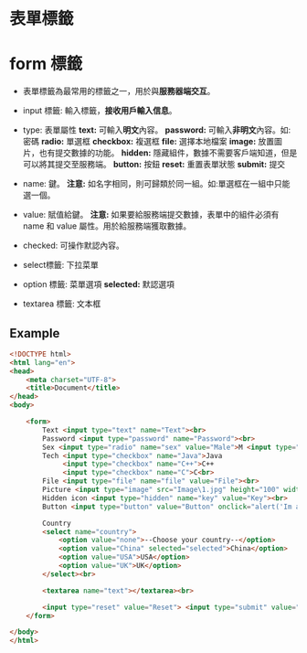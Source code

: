 # 表單標籤

# form 標籤
- 表單標籤為最常用的標籤之一，用於與**服務器端交互**。
- input 標籤: 輸入標籤，**接收用戶輸入信息**。
 - type: 表單屬性
 **text:** 可輸入**明文**內容。
 **password:** 可輸入**非明文**內容。如: 密碼
 **radio:** 單選框
 **checkbox:** 複選框
 **file:** 選擇本地檔案
 **image:** 放置圖片，也有提交數據的功能。
 **hidden:** 隱藏組件，數據不需要客戶端知道，但是可以將其提交至服務端。
 **button:** 按鈕
 **reset:** 重置表單狀態
 **submit:** 提交

 - name: 鍵。
 **注意:** 如名字相同，則可歸類於同一組。如:單選框在一組中只能選一個。
 - value: 賦值給鍵。
 **注意:** 如果要給服務端提交數據，表單中的組件必須有 name 和 value 屬性。用於給服務端獲取數據。
 - checked: 可操作默認內容。

- select標籤: 下拉菜單
 - option 標籤: 菜單選項
 **selected:** 默認選項

- textarea 標籤: 文本框

## Example
```html
<!DOCTYPE html>
<html lang="en">
<head>
	<meta charset="UTF-8">
	<title>Document</title>
</head>
<body>

	<form>
		Text <input type="text" name="Text"><br>
		Password <input type="password" name="Password"><br>
		Sex <input type="radio" name="sex" value="Male">M <input type="radio" name="sex" checked="checked" value="Female">F<br>
		Tech <input type="checkbox" name="Java">Java
			 <input type="checkbox" name="C++">C++
		     <input type="checkbox" name="C">C<br>
		File <input type="file" name="file" value="File"><br>
		Picture <input type="image" src="Image\1.jpg" height="100" width="100"><br>
		Hidden icon <input type="hidden" name="key" value="Key"><br>
		Button <input type="button" value="Button" onclick="alert('Im a button')"><br>

		Country
		<select name="country">
			<option value="none">--Choose your country--</option>
			<option value="China" selected="selected">China</option>
			<option value="USA">USA</option>
			<option value="UK">UK</option>
		</select><br>

		<textarea name="text"></textarea><br>

		<input type="reset" value="Reset"> <input type="submit" value="Submit">
	</form>	

</body>
</html>
```
